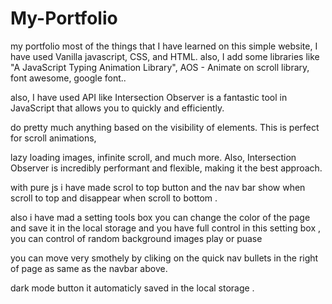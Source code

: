# My-Portfolio

my portfolio most of the things that I have learned on this simple website,
I have used Vanilla javascript, CSS, and HTML.
also, I add some libraries like "A JavaScript Typing Animation Library",
AOS - Animate on scroll library,
font awesome, google font..

also, I have used API like Intersection Observer is a fantastic tool in JavaScript that allows you to quickly and efficiently.

do pretty much anything based on the visibility of elements. This is perfect for scroll animations,

lazy loading images, infinite scroll, and much more. Also, Intersection Observer is incredibly performant and flexible, making it the best approach.

with pure js i have made scrol to top button and 
the nav bar show when scroll to top and disappear when scroll to bottom .

also i have mad a setting tools box you can change the color of the page and save it in the local storage 
and you have full control in this setting box , you can control of random background images play or puase 

you can move very smothely by cliking on the quick nav bullets in the right of page as same as the navbar above.

dark mode button it automaticly saved in the local storage . 

